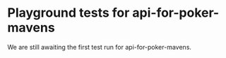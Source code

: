 # Playground tests for api-for-poker-mavens
We are still awaiting the first test run for api-for-poker-mavens.
